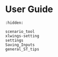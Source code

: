 # User Guide
```{toctree}
:hidden:

scenario_tool
xlwings-setting
settings
Saving_Inputs
general_ST_tips
```
